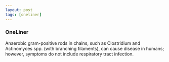 ```yaml
---
layout: post
tags: [oneliner]
---
```



### OneLiner

Anaerobic gram-positive rods in chains, such as Clostridium and Actinomyces spp. (with branching filaments), can cause disease in humans; however, symptoms do not include respiratory tract infection.
